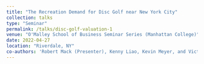```yaml
---
title: "The Recreation Demand for Disc Golf near New York City"
collection: talks
type: "Seminar"
permalink: /talks/disc-golf-valuation-1
venue: "O'Malley School of Business Seminar Series (Manhattan College)"
date: 2022-04-27
location: "Riverdale, NY"
co-authors: 'Robert Mack (Presenter), Kenny Liao, Kevin Meyer, and Victoria Adams'
---
```


<!-- Google tag (gtag.js) -->
<script async src="https://www.googletagmanager.com/gtag/js?id=G-Q95WSVMDNZ"></script>
<script>
  window.dataLayer = window.dataLayer || [];
  function gtag(){dataLayer.push(arguments);}
  gtag('js', new Date());

  gtag('config', 'G-Q95WSVMDNZ');
</script>